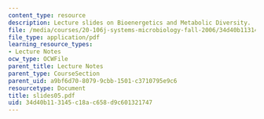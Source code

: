 ```yaml
---
content_type: resource
description: Lecture slides on Bioenergetics and Metabolic Diversity.
file: /media/courses/20-106j-systems-microbiology-fall-2006/34d40b113145c18ac658d9c601321747_slides05.pdf
file_type: application/pdf
learning_resource_types:
- Lecture Notes
ocw_type: OCWFile
parent_title: Lecture Notes
parent_type: CourseSection
parent_uid: a9bf6d70-8079-9cbb-1501-c3710795e9c6
resourcetype: Document
title: slides05.pdf
uid: 34d40b11-3145-c18a-c658-d9c601321747
---
```

